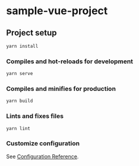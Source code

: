 # sample-vue-project

## Project setup

```bash
yarn install
```

### Compiles and hot-reloads for development

```bash
yarn serve
```

### Compiles and minifies for production

```bash
yarn build
```

### Lints and fixes files

```bash
yarn lint
```

### Customize configuration

See [Configuration Reference](https://cli.vuejs.org/config/).
